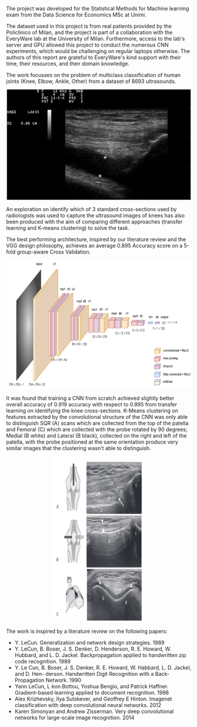 The project was developed for the Statistical Methods for Machine learning exam from the Data Science for Economics MSc at Unimi. 

The dataset used in this project is from real patients provided by the Policlinico of Milan, and the project is part of a collaboration with the EveryWare lab at the University of Milan. 
Furthermore, access to the lab's server and GPU allowed this project to conduct the numerous CNN experiments, which would be challenging on regular laptops otherwise.
The authors of this report are grateful to EveryWare's kind support with their time, their resources, and their domain knowledge.

The work focusses on the problem of multiclass classification of human joints (Knee, Elbow, Ankle, Other) from a dataset of 8693 ultrasounds.
<p align="center">
<img src="https://github.com/czephyr/msa_CNNproject/blob/main/Knee%20Ultrasound%20demonstration.png" width="500" height="300" />
</p>
  
An exploration on identify which of 3 standard cross-sections used by radiologists was used to capture the ultrasound images of knees has also been produced with the aim of comparing different approaches (transfer learning and K-means clustering) to solve the task.

The best performing architecture, inspired by our literature review and the VGG design philosophy, achieves an average 0.895 Accuracy score on a 5-fold group-aware Cross Validation. 

<p align="center">
<img src="https://github.com/czephyr/msa_CNNproject/blob/main/msaarch.drawio.png" width="650" height="350" />
</p>

It was found that training a CNN from scratch achieved slightly better overall accuracy of 0.919 accuracy with respect to 0.895 from transfer learning on identifying the knee cross-sections. K-Means clustering on features extracted by the convolutional structure of the CNN was only able to distinguish SQR (A) scans which are collected from the top of the patella and Femoral (C) which are collected with the probe rotated by 90 degrees; Medial (B white) and Lateral (B black), collected on the right and left of the patella, with the probe positioned at the same orientation produce very similar images that the clustering wasn't able to distinguish. 

<p align="center">
<img src="https://github.com/czephyr/msa_CNNproject/blob/main/kneeSides.png" width="250" height="450" />
</p>

The work is inspired by a literature review on the following papers:

- Y. LeCun. Generalization and network design strategies. 1989
- Y. LeCun, B. Boser, J. S. Denker, D. Henderson, R. E. Howard, W. Hubbard, and L. D.
Jackel. Backpropagation applied to handwritten zip code recognition. 1989
- Y. Le Cun, B. Boser, J. S. Denker, R. E. Howard, W. Habbard, L. D. Jackel, and D. Hen-
derson. Handwritten Digit Recognition with a Back-Propagation Network. 1990
- Yann LeCun, L ́eon Bottou, Yoshua Bengio, and Patrick Haffner. Gradient-based learning
applied to document recognition. 1998
- Alex Krizhevsky, Ilya Sutskever, and Geoffrey E Hinton. Imagenet classification with deep
convolutional neural networks. 2012
- Karen Simonyan and Andrew Zisserman. Very deep convolutional networks for large-scale
image recognition. 2014
